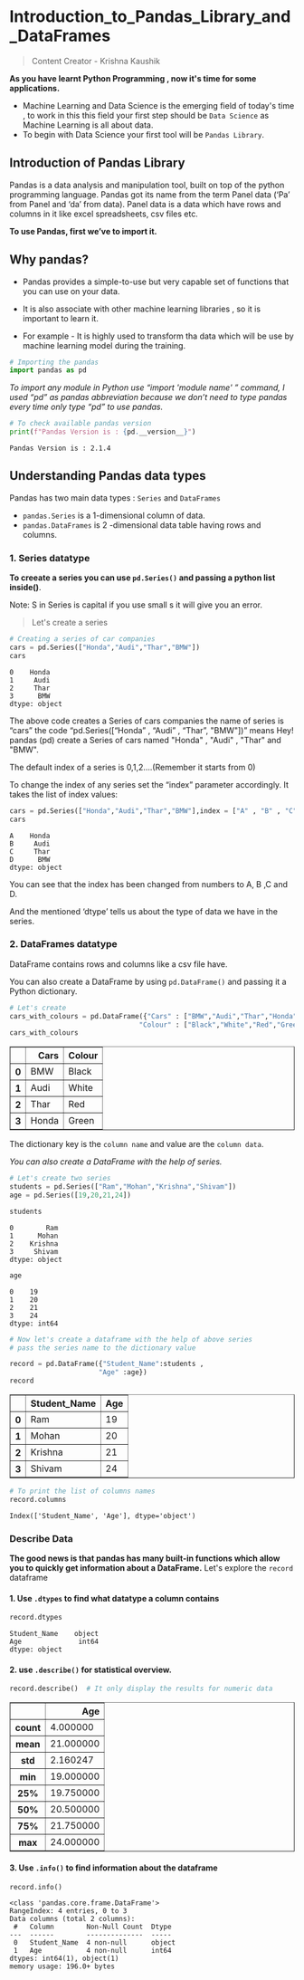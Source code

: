 # Introduction_to_Pandas_Library_and_DataFrames


> Content Creator - Krishna Kaushik

**As you have learnt Python Programming , now it's time for some applications.**

- Machine Learning and Data Science is the emerging field of today's time , to work in this this field your first step should be `Data Science` as Machine Learning is all about data.
- To begin with Data Science your first tool will be `Pandas Library`.

## Introduction of Pandas Library

Pandas is a data analysis and manipulation tool, built on top of the python programming language. Pandas got its name from the term Panel data (‘Pa’ from Panel and ‘da’ from data). Panel data is a data which have rows and columns in it like excel spreadsheets, csv files etc.

**To use Pandas, first we’ve to import it.**

## Why pandas?

* Pandas provides a simple-to-use but very capable set of functions that you can use on your data.
* It is  also associate with other machine learning libraries , so it is important to learn it.

* For example - It is highly used to transform tha data which will be use by machine learning model during the training.


```python
# Importing the pandas
import pandas as pd
```

*To import any module in Python use “import 'module name' ” command, I used “pd” as pandas abbreviation because we don’t need to type pandas every time only type “pd” to use pandas.*


```python
# To check available pandas version
print(f"Pandas Version is : {pd.__version__}")
```

    Pandas Version is : 2.1.4
    

## Understanding Pandas data types

Pandas has two main data types : `Series` and `DataFrames`

* `pandas.Series` is a 1-dimensional column of data.
* `pandas.DataFrames` is 2 -dimensional data table having rows and columns.

### 1. Series datatype

**To creeate a series you can use `pd.Series()` and passing a python list inside()**.

Note: S in Series is capital if you use small s it will give you an error.

> Let's create a series



```python
# Creating a series of car companies
cars = pd.Series(["Honda","Audi","Thar","BMW"])
cars
```




    0    Honda
    1     Audi
    2     Thar
    3      BMW
    dtype: object



The above code creates a Series of cars companies the name of series is “cars” the code “pd.Series([“Honda” , “Audi” , “Thar”, "BMW"])” means Hey! pandas (pd) create a Series of cars named "Honda" , "Audi" , "Thar" and "BMW".

The default index of a series is 0,1,2….(Remember it starts from 0)

To change the index of any series set the “index” parameter accordingly. It takes the list of index values:


```python
cars = pd.Series(["Honda","Audi","Thar","BMW"],index = ["A" , "B" , "C" ,"D"])
cars
```




    A    Honda
    B     Audi
    C     Thar
    D      BMW
    dtype: object



You can see that the index has been changed from numbers to A, B ,C and D.

And the mentioned ‘dtype’ tells us about the type of data we have in the series.

### 2. DataFrames datatype

DataFrame contains rows and columns like a csv file have.

You can also create a DataFrame by using `pd.DataFrame()` and passing it a Python dictionary.


```python
# Let's create
cars_with_colours = pd.DataFrame({"Cars" : ["BMW","Audi","Thar","Honda"],
                                "Colour" : ["Black","White","Red","Green"]})
cars_with_colours
```




<div>
<style scoped>
    .dataframe tbody tr th:only-of-type {
        vertical-align: middle;
    }

    .dataframe tbody tr th {
        vertical-align: top;
    }

    .dataframe thead th {
        text-align: right;
    }
</style>
<table border="1" class="dataframe">
  <thead>
    <tr style="text-align: right;">
      <th></th>
      <th>Cars</th>
      <th>Colour</th>
    </tr>
  </thead>
  <tbody>
    <tr>
      <th>0</th>
      <td>BMW</td>
      <td>Black</td>
    </tr>
    <tr>
      <th>1</th>
      <td>Audi</td>
      <td>White</td>
    </tr>
    <tr>
      <th>2</th>
      <td>Thar</td>
      <td>Red</td>
    </tr>
    <tr>
      <th>3</th>
      <td>Honda</td>
      <td>Green</td>
    </tr>
  </tbody>
</table>
</div>



The dictionary key is the `column name` and value are the `column data`.

*You can also create a DataFrame with the help of series.*


```python
# Let's create two series
students = pd.Series(["Ram","Mohan","Krishna","Shivam"])
age = pd.Series([19,20,21,24])

students
```




    0        Ram
    1      Mohan
    2    Krishna
    3     Shivam
    dtype: object




```python
age
```




    0    19
    1    20
    2    21
    3    24
    dtype: int64




```python
# Now let's create a dataframe with the help of above series
# pass the series name to the dictionary value

record = pd.DataFrame({"Student_Name":students , 
                      "Age" :age})
record
```




<div>
<style scoped>
    .dataframe tbody tr th:only-of-type {
        vertical-align: middle;
    }

    .dataframe tbody tr th {
        vertical-align: top;
    }

    .dataframe thead th {
        text-align: right;
    }
</style>
<table border="1" class="dataframe">
  <thead>
    <tr style="text-align: right;">
      <th></th>
      <th>Student_Name</th>
      <th>Age</th>
    </tr>
  </thead>
  <tbody>
    <tr>
      <th>0</th>
      <td>Ram</td>
      <td>19</td>
    </tr>
    <tr>
      <th>1</th>
      <td>Mohan</td>
      <td>20</td>
    </tr>
    <tr>
      <th>2</th>
      <td>Krishna</td>
      <td>21</td>
    </tr>
    <tr>
      <th>3</th>
      <td>Shivam</td>
      <td>24</td>
    </tr>
  </tbody>
</table>
</div>




```python
# To print the list of columns names
record.columns
```




    Index(['Student_Name', 'Age'], dtype='object')



### Describe Data 

**The good news is that pandas has many built-in functions which allow you to quickly get information about a DataFrame.**
Let's explore the `record` dataframe

#### 1. Use `.dtypes` to find what datatype a column contains


```python
record.dtypes
```




    Student_Name    object
    Age              int64
    dtype: object



#### 2. use `.describe()` for statistical overview.


```python
record.describe()  # It only display the results for numeric data
```




<div>
<style scoped>
    .dataframe tbody tr th:only-of-type {
        vertical-align: middle;
    }

    .dataframe tbody tr th {
        vertical-align: top;
    }

    .dataframe thead th {
        text-align: right;
    }
</style>
<table border="1" class="dataframe">
  <thead>
    <tr style="text-align: right;">
      <th></th>
      <th>Age</th>
    </tr>
  </thead>
  <tbody>
    <tr>
      <th>count</th>
      <td>4.000000</td>
    </tr>
    <tr>
      <th>mean</th>
      <td>21.000000</td>
    </tr>
    <tr>
      <th>std</th>
      <td>2.160247</td>
    </tr>
    <tr>
      <th>min</th>
      <td>19.000000</td>
    </tr>
    <tr>
      <th>25%</th>
      <td>19.750000</td>
    </tr>
    <tr>
      <th>50%</th>
      <td>20.500000</td>
    </tr>
    <tr>
      <th>75%</th>
      <td>21.750000</td>
    </tr>
    <tr>
      <th>max</th>
      <td>24.000000</td>
    </tr>
  </tbody>
</table>
</div>



#### 3. Use `.info()` to find information about the dataframe


```python
record.info()
```

    <class 'pandas.core.frame.DataFrame'>
    RangeIndex: 4 entries, 0 to 3
    Data columns (total 2 columns):
     #   Column        Non-Null Count  Dtype 
    ---  ------        --------------  ----- 
     0   Student_Name  4 non-null      object
     1   Age           4 non-null      int64 
    dtypes: int64(1), object(1)
    memory usage: 196.0+ bytes
    


```python

```
